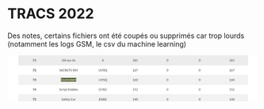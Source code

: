 # TRACS 2022

Des notes, certains fichiers ont été coupés ou supprimés car trop lourds (notamment les logs GSM, le csv du machine learning)

![alt text](https://github.com/0x14mth3n1ght/Writeup/blob/master/TRACS/tracs.png)
